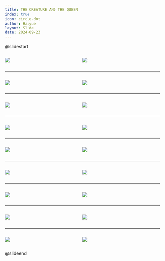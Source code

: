 ```yaml
---
title: THE CREATURE AND THE QUEEN
index: true
icon: circle-dot
author: Haiyue
layout: Slide
date: 2024-09-23
---
```

 
@slidestart

<div style="display:flex">
<div style="flex:1">

![](https://raw.githubusercontent.com/yclord/reading/refs/heads/master/english/Level-W/THE%20CREATURE%20AND%20THE%20QUEEN/001.webp)
</div>
<div style="flex:1">

![](https://raw.githubusercontent.com/yclord/reading/refs/heads/master/english/Level-W/THE%20CREATURE%20AND%20THE%20QUEEN/002.webp)
</div>
</div>

---

<div style="display:flex">
<div style="flex:1">

![](https://raw.githubusercontent.com/yclord/reading/refs/heads/master/english/Level-W/THE%20CREATURE%20AND%20THE%20QUEEN/003.webp)
</div>
<div style="flex:1">

![](https://raw.githubusercontent.com/yclord/reading/refs/heads/master/english/Level-W/THE%20CREATURE%20AND%20THE%20QUEEN/004.webp)
</div>
</div>

---

<div style="display:flex">
<div style="flex:1">

![](https://raw.githubusercontent.com/yclord/reading/refs/heads/master/english/Level-W/THE%20CREATURE%20AND%20THE%20QUEEN/005.webp)
</div>
<div style="flex:1">

![](https://raw.githubusercontent.com/yclord/reading/refs/heads/master/english/Level-W/THE%20CREATURE%20AND%20THE%20QUEEN/006.webp)
</div>
</div>

---

<div style="display:flex">
<div style="flex:1">

![](https://raw.githubusercontent.com/yclord/reading/refs/heads/master/english/Level-W/THE%20CREATURE%20AND%20THE%20QUEEN/007.webp)
</div>
<div style="flex:1">

![](https://raw.githubusercontent.com/yclord/reading/refs/heads/master/english/Level-W/THE%20CREATURE%20AND%20THE%20QUEEN/008.webp)
</div>
</div>

---

<div style="display:flex">
<div style="flex:1">

![](https://raw.githubusercontent.com/yclord/reading/refs/heads/master/english/Level-W/THE%20CREATURE%20AND%20THE%20QUEEN/009.webp)
</div>
<div style="flex:1">

![](https://raw.githubusercontent.com/yclord/reading/refs/heads/master/english/Level-W/THE%20CREATURE%20AND%20THE%20QUEEN/010.webp)
</div>
</div>

---

<div style="display:flex">
<div style="flex:1">

![](https://raw.githubusercontent.com/yclord/reading/refs/heads/master/english/Level-W/THE%20CREATURE%20AND%20THE%20QUEEN/011.webp)
</div>
<div style="flex:1">

![](https://raw.githubusercontent.com/yclord/reading/refs/heads/master/english/Level-W/THE%20CREATURE%20AND%20THE%20QUEEN/012.webp)
</div>
</div>

---

<div style="display:flex">
<div style="flex:1">

![](https://raw.githubusercontent.com/yclord/reading/refs/heads/master/english/Level-W/THE%20CREATURE%20AND%20THE%20QUEEN/013.webp)
</div>
<div style="flex:1">

![](https://raw.githubusercontent.com/yclord/reading/refs/heads/master/english/Level-W/THE%20CREATURE%20AND%20THE%20QUEEN/014.webp)
</div>
</div>

---

<div style="display:flex">
<div style="flex:1">

![](https://raw.githubusercontent.com/yclord/reading/refs/heads/master/english/Level-W/THE%20CREATURE%20AND%20THE%20QUEEN/015.webp)
</div>
<div style="flex:1">

![](https://raw.githubusercontent.com/yclord/reading/refs/heads/master/english/Level-W/THE%20CREATURE%20AND%20THE%20QUEEN/016.webp)
</div>
</div>

---

<div style="display:flex">
<div style="flex:1">

![](https://raw.githubusercontent.com/yclord/reading/refs/heads/master/english/Level-W/THE%20CREATURE%20AND%20THE%20QUEEN/017.webp)
</div>
<div style="flex:1">

![](https://raw.githubusercontent.com/yclord/reading/refs/heads/master/english/Level-W/THE%20CREATURE%20AND%20THE%20QUEEN/018.webp)
</div>
</div>

@slideend